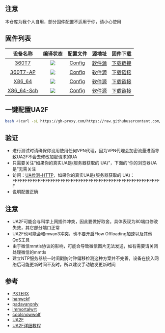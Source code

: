 ## 注意
本仓库为我个人自用，部分固件配置不适用于你，请小心使用

## 固件列表
| 设备名称 | 编译状态 | 配置文件 | 源地址 | 固件下载 |
| :-------------: | :-------------: | :-------------: | :-------------: | :-------------: |
| [360T7](https://github.com/QiYueYiya/OpenWrt-Actions/tree/main/360T7) | [![](https://github.com/QiYueYiya/OpenWrt-Actions/actions/workflows/360T7.yml/badge.svg)](https://github.com/QiYueYiya/OpenWrt-Actions/actions/workflows/360T7.yml) | [Config](https://github.com/QiYueYiya/OpenWrt-Actions/blob/main/360T7/.config) | [软件源](https://github.com/QiYueYiya/OpenWrt-Actions/blob/main/360T7/files/etc/opkg/distfeeds.conf) | [下载链接](https://github.com/QiYueYiya/OpenWrt-Actions/releases/tag/360T7) |
| [360T7-AP](https://github.com/QiYueYiya/OpenWrt-Actions/tree/main/360T7-AP) | [![](https://github.com/QiYueYiya/OpenWrt-Actions/actions/workflows/360T7-AP.yml/badge.svg)](https://github.com/QiYueYiya/OpenWrt-Actions/actions/workflows/360T7-AP.yml) | [Config](https://github.com/QiYueYiya/OpenWrt-Actions/blob/main/360T7/.config) | [软件源](https://github.com/QiYueYiya/OpenWrt-Actions/blob/main/360T7-AP/files/etc/opkg/distfeeds.conf) | [下载链接](https://github.com/QiYueYiya/OpenWrt-Actions/releases/tag/360T7-AP) |
| [X86_64](https://github.com/QiYueYiya/OpenWrt-Actions/tree/main/X86_64) | [![](https://github.com/QiYueYiya/OpenWrt-Actions/actions/workflows/X86_64.yml/badge.svg)](https://github.com/QiYueYiya/OpenWrt-Actions/actions/workflows/X86_64.yml) | [Config](https://github.com/QiYueYiya/OpenWrt-Actions/blob/main/X86_64/.config) | [软件源](https://github.com/QiYueYiya/OpenWrt-Actions/blob/main/X86_64/files/etc/opkg/distfeeds.conf) | [下载链接](https://github.com/QiYueYiya/OpenWrt-Actions/releases/tag/X86_64) |
| [X86_64-Sch](https://github.com/QiYueYiya/OpenWrt-Actions/tree/main/X86_64-Sch) | [![](https://github.com/QiYueYiya/OpenWrt-Actions/actions/workflows/X86_64-Sch.yml/badge.svg)](https://github.com/QiYueYiya/OpenWrt-Actions/actions/workflows/X86_64-Sch.yml) | [Config](https://github.com/QiYueYiya/OpenWrt-Actions/blob/main/X86_64-Sch/.config) | [软件源](https://github.com/QiYueYiya/OpenWrt-Actions/blob/main/X86_64-Sch/files/etc/opkg/distfeeds.conf) | [下载链接](https://github.com/QiYueYiya/OpenWrt-Actions/releases/tag/X86_64-Sch) |

## 一键配置UA2F

```bash
bash <(curl -sL https://gh-proxy.com/https://raw.githubusercontent.com/QiYueYiya/OpenWrt-Actions/main/ua2f.sh)
```

## 验证

- 进行测试时请确保你没用使用任何VPN代理，因为VPN代理会加密流量进而导致UA2F不会去修改加密请求的UA
- 只需要关注“如果你的真实UA是(服务器获取的 UA)”，下面的“你的浏览器UA是”无需关注
- 访问：[UA检测-HTTP](http://ua.233996.xyz/)，如果你的真实UA是(服务器获取的 UA)：FFFFFFFFFFFFFFFFFFFFFFFFFFFFFFFFFFFFFFFFFFFFFFFFFFFFFFFFFFF
- 说明配置正确

## 注意
- UA2F可能会与科学上网插件冲突，因此要做好取舍。具体表现为80端口修改失效，其它部分端口正常
- UA2F也可能会和mwan3冲突，也不要开启Flow Offloading加速以及其他QoS工具
- 由于微信mmtls协议的影响，可能会导致微信图片无法发送，如有需要请关闭处理微信的mmtls
- 建立NTP服务器统一时间戳防时钟偏移检测这种方案并不完善，设备在接入网络后可能更新时间不及时，所以建议手动触发更新时间

## 参考
- [P3TERX](https://github.com/P3TERX/Actions-OpenWrt)
- [hanwckf](https://github.com/hanwckf/immortalwrt-mt798x)
- [padavanonly](https://github.com/padavanonly/immortalwrtARM)
- [immortalwrt](https://github.com/immortalwrt/immortalwrt)
- [coolsnowwolf](https://github.com/coolsnowwolf/lede)
- [UA2F](https://github.com/Zxilly/UA2F)
- [UA2F详细教程](https://sunbk201public.notion.site/sunbk201public/OpenWrt-f59ae1a76741486092c27bc24dbadc59)
